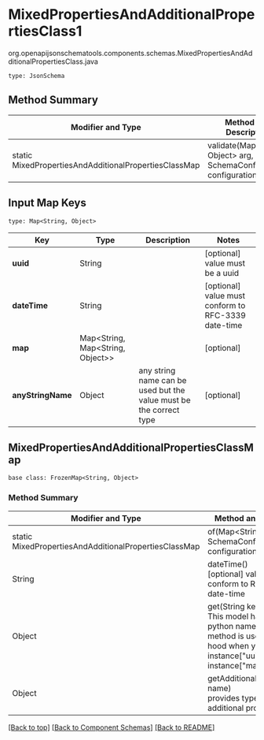 # MixedPropertiesAndAdditionalPropertiesClass1
org.openapijsonschematools.components.schemas.MixedPropertiesAndAdditionalPropertiesClass.java
```
type: JsonSchema
```

## Method Summary
| Modifier and Type | Method and Description |
| ----------------- | ---------------------- |
| static MixedPropertiesAndAdditionalPropertiesClassMap | validate(Map<String, Object> arg, SchemaConfiguration configuration) |

## Input Map Keys
```
type: Map<String, Object>
```
Key | Type |  Description | Notes
------------ | ------------- | ------------- | -------------
**uuid** | String |  | [optional] value must be a uuid
**dateTime** | String |  | [optional] value must conform to RFC-3339 date-time
**map** | Map<String, Map<String, Object>> |  | [optional]
**anyStringName** | Object | any string name can be used but the value must be the correct type | [optional]

## MixedPropertiesAndAdditionalPropertiesClassMap
```
base class: FrozenMap<String, Object>
```

### Method Summary
| Modifier and Type | Method and Description |
| ----------------- | ---------------------- |
| static MixedPropertiesAndAdditionalPropertiesClassMap | of(Map<String, Object> arg, SchemaConfiguration configuration) |
| String | dateTime()<br>[optional] value must conform to RFC-3339 date-time |
| Object | get(String key)<br>This model has invalid python names so this method is used under the hood when you access instance["uuid"], instance["map"],  |
| Object | getAdditionalProperty(String name)<br>provides type safety for additional properties |


[[Back to top]](#top) [[Back to Component Schemas]](../../../README.md#Component-Schemas) [[Back to README]](../../../README.md)
